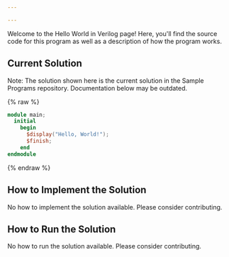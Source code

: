 ```yaml
---

---
```


Welcome to the Hello World in Verilog page! Here, you'll find the source code for this program as well as a description of how the program works.

## Current Solution

Note: The solution shown here is the current solution in the Sample Programs repository. Documentation below may be outdated.

{% raw %}

```Verilog
module main;
  initial
    begin
      $display("Hello, World!");
      $finish;
    end
endmodule

```

{% endraw %}

## How to Implement the Solution

No how to implement the solution available. Please consider contributing.

## How to Run the Solution

No how to run the solution available. Please consider contributing.